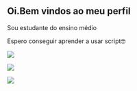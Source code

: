 ## Oi.Bem vindos ao meu perfil

Sou estudante do ensino médio

Espero conseguir aprender a usar script🤓

![](https://media1.tenor.com/m/VEZOKlWlFCQAAAAC/fnaf-gangnam-style.gif)

![](https://media.tenor.com/SsXEN-yHFqgAAAAM/exploding-car-explode.gif)

![](https://open.spotify.com/intl-pt/track/6a0G8hYEyxqvEkebVLU5VK?si=8ebfcff251ca4a99)

